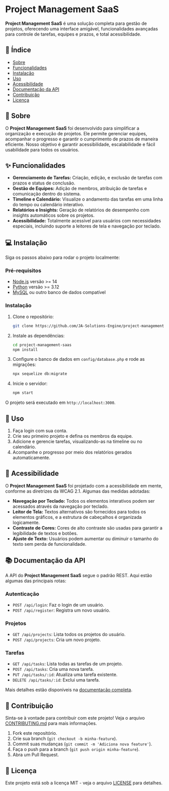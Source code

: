 # Project Management SaaS

**Project Management SaaS** é uma solução completa para gestão de projetos, oferecendo uma interface amigável, funcionalidades avançadas para controle de tarefas, equipes e prazos, e total acessibilidade.

## 📝 Índice
- [Sobre](#sobre)
- [Funcionalidades](#funcionalidades)
- [Instalação](#instalação)
- [Uso](#uso)
- [Acessibilidade](#acessibilidade)
- [Documentação da API](#documentação-da-api)
- [Contribuição](#contribuição)
- [Licença](#licença)

## 📖 Sobre

O **Project Management SaaS** foi desenvolvido para simplificar a organização e execução de projetos. Ele permite gerenciar equipes, acompanhar o progresso e garantir o cumprimento de prazos de maneira eficiente. Nosso objetivo é garantir acessibilidade, escalabilidade e fácil usabilidade para todos os usuários.

## ✨ Funcionalidades

- **Gerenciamento de Tarefas:** Criação, edição, e exclusão de tarefas com prazos e status de conclusão.
- **Gestão de Equipes:** Adição de membros, atribuição de tarefas e comunicação dentro do sistema.
- **Timeline e Calendário:** Visualize o andamento das tarefas em uma linha do tempo ou calendário interativo.
- **Relatórios e Insights:** Geração de relatórios de desempenho com insights automáticos sobre os projetos.
- **Acessibilidade:** Totalmente acessível para usuários com necessidades especiais, incluindo suporte a leitores de tela e navegação por teclado.

## 💻 Instalação

Siga os passos abaixo para rodar o projeto localmente:

### Pré-requisitos
- [Node.js](https://nodejs.org/) versão >= 14
- [Python](https://www.python.org/) versão >= 3.12
- [MySQL](https://www.mysql.com/) ou outro banco de dados compatível

### Instalação

1. Clone o repositório:
    ```bash
    git clone https://github.com/JA-Solutions-Engine/project-management-saas.git
    ```

2. Instale as dependências:
    ```bash
    cd project-management-saas
    npm install
    ```

3. Configure o banco de dados em `config/database.php` e rode as migrações:
    ```bash
    npx sequelize db:migrate
    ```

4. Inicie o servidor:
    ```bash
    npm start
    ```

O projeto será executado em `http://localhost:3000`.

## 🚀 Uso

1. Faça login com sua conta.
2. Crie seu primeiro projeto e defina os membros da equipe.
3. Adicione e gerencie tarefas, visualizando-as na timeline ou no calendário.
4. Acompanhe o progresso por meio dos relatórios gerados automaticamente.

## 🦾 Acessibilidade

O **Project Management SaaS** foi projetado com a acessibilidade em mente, conforme as diretrizes da WCAG 2.1. Algumas das medidas adotadas:

- **Navegação por Teclado:** Todos os elementos interativos podem ser acessados através da navegação por teclado.
- **Leitor de Tela:** Textos alternativos são fornecidos para todos os elementos gráficos, e a estrutura de cabeçalhos é organizada logicamente.
- **Contraste de Cores:** Cores de alto contraste são usadas para garantir a legibilidade de textos e botões.
- **Ajuste de Texto:** Usuários podem aumentar ou diminuir o tamanho do texto sem perda de funcionalidade.

## 📚 Documentação da API

A API do **Project Management SaaS** segue o padrão REST. Aqui estão algumas das principais rotas:

### **Autenticação**
- `POST /api/login`: Faz o login de um usuário.
- `POST /api/register`: Registra um novo usuário.

### **Projetos**
- `GET /api/projects`: Lista todos os projetos do usuário.
- `POST /api/projects`: Cria um novo projeto.

### **Tarefas**
- `GET /api/tasks`: Lista todas as tarefas de um projeto.
- `POST /api/tasks`: Cria uma nova tarefa.
- `PUT /api/tasks/:id`: Atualiza uma tarefa existente.
- `DELETE /api/tasks/:id`: Exclui uma tarefa.

Mais detalhes estão disponíveis na [documentação completa](https://github.com/JA-Solutions-Engine/project-management-saas/wiki).

## 🤝 Contribuição

Sinta-se à vontade para contribuir com este projeto! Veja o arquivo [CONTRIBUTING.md](CONTRIBUTING.md) para mais informações.

1. Fork este repositório.
2. Crie sua branch (`git checkout -b minha-feature`).
3. Commit suas mudanças (`git commit -m 'Adiciona nova feature'`).
4. Faça o push para a branch (`git push origin minha-feature`).
5. Abra um Pull Request.

## 📄 Licença

Este projeto está sob a licença MIT - veja o arquivo [LICENSE](LICENSE) para detalhes.
